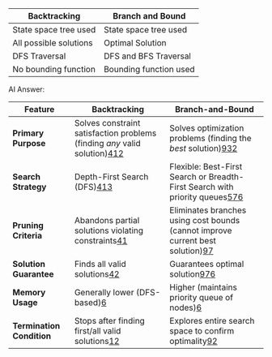 
| Backtracking           | Branch and Bound       |
| ---------------------- | ---------------------- |
| State space tree used  | State space tree used  |
| All possible solutions | Optimal Solution       |
| DFS Traversal          | DFS  and BFS Traversal |
| No bounding function   | Bounding function used |


AI Answer:

|**Feature**|**Backtracking**|**Branch-and-Bound**|
|---|---|---|
|**Primary Purpose**|Solves constraint satisfaction problems (finding _any_ valid solution)[4](https://en.wikipedia.org/wiki/Backtracking)[1](https://www.tutorialspoint.com/difference-between-backtracking-and-branch-n-bound-technique)[2](https://codecrucks.com/backtracking-vs-branch-and-bound/)|Solves optimization problems (finding the _best_ solution)[9](https://en.wikipedia.org/wiki/Branch_and_bound)[3](https://stackoverflow.com/questions/30025421/difference-between-backtracking-and-branch-and-bound)[2](https://codecrucks.com/backtracking-vs-branch-and-bound/)|
|**Search Strategy**|Depth-First Search (DFS)[4](https://en.wikipedia.org/wiki/Backtracking)[1](https://www.tutorialspoint.com/difference-between-backtracking-and-branch-n-bound-technique)[3](https://stackoverflow.com/questions/30025421/difference-between-backtracking-and-branch-and-bound)|Flexible: Best-First Search or Breadth-First Search with priority queues[5](https://id.scribd.com/doc/125863164/What-is-Difference-Between-Backtracking-and-Branch-and-Bound-Method)[7](https://blog.heycoach.in/backtracking-and-branch-and-bound/)[6](https://thisvsthat.io/backtracking-vs-branch-and-bound)|
|**Pruning Criteria**|Abandons partial solutions violating constraints[4](https://en.wikipedia.org/wiki/Backtracking)[1](https://www.tutorialspoint.com/difference-between-backtracking-and-branch-n-bound-technique)|Eliminates branches using cost bounds (cannot improve current best solution)[9](https://en.wikipedia.org/wiki/Branch_and_bound)[7](https://blog.heycoach.in/backtracking-and-branch-and-bound/)|
|**Solution Guarantee**|Finds all valid solutions[4](https://en.wikipedia.org/wiki/Backtracking)[2](https://codecrucks.com/backtracking-vs-branch-and-bound/)|Guarantees optimal solution[9](https://en.wikipedia.org/wiki/Branch_and_bound)[7](https://blog.heycoach.in/backtracking-and-branch-and-bound/)[6](https://thisvsthat.io/backtracking-vs-branch-and-bound)|
|**Memory Usage**|Generally lower (DFS-based)[6](https://thisvsthat.io/backtracking-vs-branch-and-bound)|Higher (maintains priority queue of nodes)[6](https://thisvsthat.io/backtracking-vs-branch-and-bound)|
|**Termination Condition**|Stops after finding first/all valid solutions[1](https://www.tutorialspoint.com/difference-between-backtracking-and-branch-n-bound-technique)[2](https://codecrucks.com/backtracking-vs-branch-and-bound/)|Explores entire search space to confirm optimality[9](https://en.wikipedia.org/wiki/Branch_and_bound)[2](https://codecrucks.com/backtracking-vs-branch-and-bound/)|
